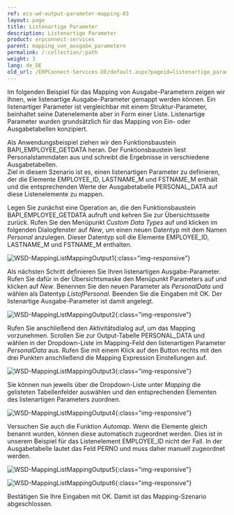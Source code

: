 ```yaml
---
ref: ecs-wd-output-parameter-mapping-03
layout: page
title: Listenartige Parameter
description: Listenartige Parameter
product: erpconnect-services
parent: mapping_von_ausgabe_parametern
permalink: /:collection/:path
weight: 3
lang: de_DE
old_url: /ERPConnect-Services-DE/default.aspx?pageid=listenartige_parameter1
---
```


Im folgenden Beispiel für das Mapping von Ausgabe-Parametern zeigen wir Ihnen, wie listenartige Ausgabe-Parameter gemappt werden können. Ein listenartiger Parameter ist vergleichbar mit einem Struktur-Parameter, beinhaltet seine Datenelemente aber in Form einer Liste. Listenartige Parameter wurden grundsätzlich für das Mapping von Ein- oder Ausgabetabellen konzipiert.  
 
Als Anwendungsbeispiel ziehen wir den Funktionsbaustein BAPI_EMPLOYEE_GETDATA heran. Der Funktionsbaustein liest Personalstammdaten aus und schreibt die Ergebnisse in verschiedene Ausgabetabellen. <br>
Ziel in diesem Szenario ist es, einen listenartigen Parameter zu definieren, der die Elemente EMPLOYEE_ID, LASTNAME_M und FSTNAME_M enthält und die entsprechenden Werte der Ausgabetabelle PERSONAL_DATA auf diese Listenelemente zu mappen.

Legen Sie zunächst eine Operation an, die den Funktionsbaustein BAPI_EMPLOYEE_GETDATA aufruft und kehren Sie zur Übersichtsseite zurück. Rufen Sie den Menüpunkt *Custom Data Types* auf und klicken im folgenden Dialogfenster auf *New*, um einen neuen Datentyp mit dem Namen *Personal* anzulegen. Dieser Datentyp soll die Elemente EMPLOYEE_ID, LASTNAME_M und FSTNAME_M enthalten.

![WSD-MappingListMappingOutput1](/img/content/WSD-MappingListMappingOutput1.png){:class="img-responsive"}

Als nächsten Schritt definieren Sie Ihren listenartigen Ausgabe-Parameter. Rufen Sie dafür in der Übersichtsmaske den Menüpunkt Parameters auf und klicken auf *New*. Benennen Sie den neuen Parameter als *PersonalData* und wählen als Datentyp *ListofPersonal*. Beenden Sie die Eingaben mit OK. Der listenartige Ausgabe-Parameter ist damit angelegt.

![WSD-MappingListMappingOutput2](/img/content/WSD-MappingListMappingOutput2.png){:class="img-responsive"}

Rufen Sie anschließend den Aktivitätsdialog auf, um das Mapping vorzunehmen. Scrollen Sie zur Output-Tabelle PERSONAL_DATA und wählen in der Dropdown-Liste im Mapping-Feld den listenartigen Parameter *PersonalData* aus. Rufen Sie mit einem Klick auf den Button rechts mit den drei Punkten anschließend die Mapping Expression Einstellungen auf.

![WSD-MappingListMappingOutput3](/img/content/WSD-MappingListMappingOutput3.png){:class="img-responsive"}

Sie können nun jeweils über die Dropdown-Liste unter *Mapping* die gelisteten Tabellenfelder auswählen und den entsprechenden Elementen des listenartigen Parameters zuordnen. 

![WSD-MappingListMappingOutput4](/img/content/WSD-MappingListMappingOutput4.png){:class="img-responsive"}

Versuchen Sie auch die Funktion *Automap*. Wenn die Elemente gleich benannt wurden, können diese automatisch zugeordnet werden. Dies ist in unserem Beispiel für das Listenelement EMPLOYEE_ID nicht der Fall. In der Ausgabetabelle lautet das Feld PERNO und muss daher manuell zugeordnet werden. 

![WSD-MappingListMappingOutput5](/img/content/WSD-MappingListMappingOutput5.png){:class="img-responsive"}

![WSD-MappingListMappingOutput6](/img/content/WSD-MappingListMappingOutput6.png){:class="img-responsive"}

Bestätigen Sie Ihre Eingaben mit OK. Damit ist das Mapping-Szenario abgeschlossen.
